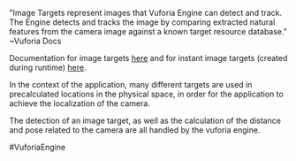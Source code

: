 "Image Targets represent images that Vuforia Engine can detect and track. The Engine detects and tracks the image by comparing extracted natural features from the camera image against a known target resource database." ~Vuforia Docs

Documentation for image targets [here](https://library.vuforia.com/objects/image-targets) and for instant image targets (created during runtime) [here](https://library.vuforia.com/objects/create-and-load-targets-unity).

In the context of the application, many different targets are used in precalculated locations in the physical space, in order for the application to achieve the localization of the camera.

The detection of an image target, as well as the calculation of the distance and pose related to the camera are all handled by the vuforia engine.

#VuforiaEngine 